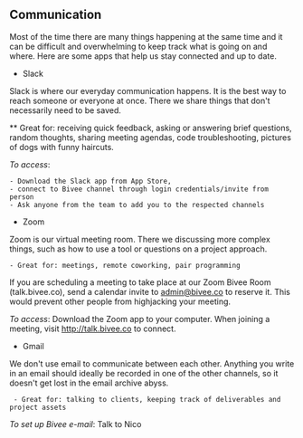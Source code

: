 ## Communication

Most of the time there are many things happening at the same time and it can be difficult and overwhelming to keep track what is going on and where. Here are some apps that help us stay connected and up to date. 

* Slack

Slack is where our everyday communication happens. It is the best way to reach someone or everyone at once. There we share things that don't necessarily need to be saved.

** Great for: receiving quick feedback, asking or answering brief questions, random thoughts, sharing meeting agendas, code troubleshooting, pictures of dogs with funny haircuts.

_To access_: 

	- Download the Slack app from App Store,
	- connect to Bivee channel through login credentials/invite from person
	- Ask anyone from the team to add you to the respected channels 
	
* Zoom

Zoom is our virtual meeting room. There we discussing more complex things, such as how to use a tool or questions on a project approach. 

	- Great for: meetings, remote coworking, pair programming

If you are scheduling a meeting to take place at our Zoom Bivee Room (talk.bivee.co), send a calendar invite to admin@bivee.co to reserve it. This would prevent other people from highjacking your meeting. 

_To access_: Download the Zoom app to your computer. When joining a meeting, visit http://talk.bivee.co to connect.

* Gmail

We don't use email to communicate between each other. Anything you write in an email should ideally be recorded in one of the other channels, so it doesn't get lost in the email archive abyss. 

	 - Great for: talking to clients, keeping track of deliverables and project assets
	 
_To set up Bivee e-mail_: Talk to Nico


